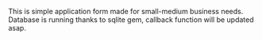 This is simple application form made for small-medium business needs. Database is running thanks to sqlite gem, callback function will be updated asap.